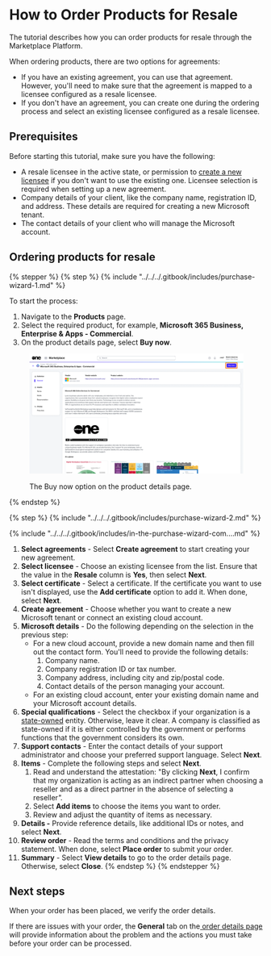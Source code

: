 # How to Order Products for Resale

The tutorial describes how you can order products for resale through the Marketplace Platform.&#x20;

When ordering products, there are two options for agreements:

* If you have an existing agreement, you can use that agreement. However, you'll need to make sure that the agreement is mapped to a licensee configured as a resale licensee.&#x20;
* If you don't have an agreement, you can create one during the ordering process and select an existing licensee configured as a resale licensee.

## Prerequisites <a href="#howtoorderamicrosoft365subscriptionforanexistingmicrosofttenant-prerequisites" id="howtoorderamicrosoft365subscriptionforanexistingmicrosofttenant-prerequisites"></a>

Before starting this tutorial, make sure you have the following:

* A resale licensee in the active state, or permission to [create a new licensee](how-to-configure-licensees-for-resale.md) if you don't want to use the existing one. Licensee selection is required when setting up a new agreement.&#x20;
* Company details of your client, like the company name, registration ID, and address. These details are required for creating a new Microsoft tenant.&#x20;
* The contact details of your client who will manage the Microsoft account.&#x20;

## Ordering products for resale

{% stepper %}
{% step %}
{% include "../../../.gitbook/includes/purchase-wizard-1.md" %}

To start the process:

1. Navigate to the **Products** page.
2. Select the required product, for example, **Microsoft 365 Business, Enterprise & Apps - Commercial**.&#x20;
3. On the product details page, select **Buy now**.

<div data-with-frame="true"><figure><img src="../../../.gitbook/assets/MS365BuyNow.png" alt=""><figcaption><p>The Buy now option on the product details page.</p></figcaption></figure></div>
{% endstep %}

{% step %}
{% include "../../../.gitbook/includes/purchase-wizard-2.md" %}

{% include "../../../.gitbook/includes/in-the-purchase-wizard-com....md" %}

1. **Select agreements** - Select **Create agreement** to start creating your new agreement.
2. **Select licensee** - Choose an existing licensee from the list. Ensure that the value in the **Resale** column is **Yes**, then select **Next**.&#x20;
3. **Select certificate** - Select a certificate. If the certificate you want to use isn't displayed, use the **Add certificate** option to add it. When done, select **Next**.
4. **Create agreement** - Choose whether you want to create a new Microsoft tenant or connect an existing cloud account.
5. **Microsoft details** - Do the following depending on the selection in the previous step:
   * For a new cloud account, provide a new domain name and then fill out the contact form. You'll need to provide the following details:
     1. Company name.
     2. Company registration ID or tax number.
     3. Company address, including city and zip/postal code.
     4. Contact details of the person managing your account.
   * For an existing cloud account, enter your existing domain name and your Microsoft account details.
6. **Special qualifications** - Select the checkbox if your organization is a [state-owned](https://www.microsoft.com/en-us/legal/compliance/anticorruption/criteria) entity. Otherwise, leave it clear. A company is classified as state-owned if it is either controlled by the government or performs functions that the government considers its own.
7. **Support contacts** - Enter the contact details of your support administrator and choose your preferred support language. Select **Next**.
8. **Items** - Complete the following steps and select **Next**.
   1. Read and understand the attestation: "By clicking **Next**, I confirm that my organization is acting as an indirect partner when choosing a reseller and as a direct partner in the absence of selecting a reselle&#x72;_"._
   2. Select **Add items** to choose the items you want to order.&#x20;
   3. Review and adjust the quantity of items as necessary.
9. **Details -** Provide reference details, like additional IDs or notes, and select **Next**.
10. **Review order** - Read the terms and conditions and the privacy statement. When done, select **Place order** to submit your order.
11. **Summary** - Select **View details** to go to the order details page. Otherwise, select **Close**.
{% endstep %}
{% endstepper %}

## Next steps <a href="#next-steps" id="next-steps"></a>

When your order has been placed, we verify the order details.

If there are issues with your order, the **General** tab on the[ order details page](../../../modules-and-features/marketplace/orders/#order-details) will provide information about the problem and the actions you must take before your order can be processed.
